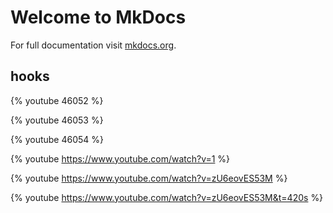 # Welcome to MkDocs

For full documentation visit [mkdocs.org](https://www.mkdocs.org).

## hooks

 {% youtube 46052 %}

 {% youtube 46053 %}

 {%     youtube     46054   %}

 {%    youtube     https://www.youtube.com/watch?v=1        %}

 {% youtube https://www.youtube.com/watch?v=zU6eovES53M %}

 {% youtube https://www.youtube.com/watch?v=zU6eovES53M&t=420s %}


